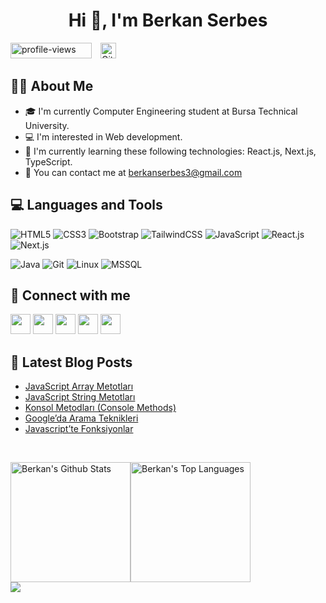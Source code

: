 <h1 align="center">Hi 👋, I'm Berkan Serbes</h1>

<img src="https://komarev.com/ghpvc/?username=berkanserbes&label=Profile%20views&color=0047AB&style=plastic?" alt="profile-views" height=25px, width=130px/> <a href="https://github.com/berkanserbes?tab=followers"><img alt="Github Followers" src="https://img.shields.io/github/followers/berkanserbes?style=social" style="height:25px; margin-left: 10px"></a>

## :man_technologist: About Me

- :mortar_board: I'm currently Computer Engineering student at Bursa Technical University.
- :computer: I'm interested in Web development.
- :brain: I'm currently learning these following technologies: React.js, Next.js, TypeScript.
- :envelope_with_arrow: You can contact me at [berkanserbes3@gmail.com](mailto:berkanserbes3@gmail.com)

## :computer: Languages and Tools

![HTML5](https://img.shields.io/badge/HTML5%20-%23E34F26.svg?style=for-the-badge&logo=html5&logoColor=white)
![CSS3](https://img.shields.io/badge/CSS%20-%231572B6.svg?style=for-the-badge&logo=css3&logoColor=white)
![Bootstrap](https://img.shields.io/badge/Bootstrap-563D7C?style=for-the-badge&logo=bootstrap&logoColor=white)
![TailwindCSS](https://img.shields.io/badge/Tailwind_CSS-38B2AC?style=for-the-badge&logo=tailwind-css&logoColor=white)
![JavaScript](https://img.shields.io/badge/JavaScript%20-%23F7DF1E.svg?style=for-the-badge&logo=javascript&logoColor=black)
![React.js](https://img.shields.io/badge/-React.Js-61DAFB?logo=react&logoColor=bluek&labelColor=black&color=black&style=for-the-badge)
![Next.js](https://img.shields.io/badge/Next.js-black?style=for-the-badge&logo=next.js&logoColor=white)

![Java](https://img.shields.io/badge/Java-ED8B00?style=for-the-badge&logoColor=white)
![Git](https://img.shields.io/badge/git-%23F05033.svg?style=for-the-badge&logo=git&logoColor=white)
![Linux](https://img.shields.io/badge/Linux-FCC624?style=for-the-badge&logo=linux&logoColor=black)
![MSSQL](https://img.shields.io/badge/Microsoft_SQL_Server-CC2927?style=for-the-badge&logo=microsoft-sql-server&logoColor=white)


## :eyes: Connect with me

<p align="left"> 
    <a href="https://www.linkedin.com/in/berkanserbes" target="_blank" rel="noreferrer"><img src="https://cdn.jsdelivr.net/npm/simple-icons@v3/icons/linkedin.svg" width="32" height="32" /></a>
    <a href="https://www.github.com/berkanserbes" target="_blank" rel="noreferrer"><img src="https://raw.githubusercontent.com/danielcranney/readme-generator/main/public/icons/socials/github.svg" width="32" height="32" /></a>  
    <a href="http://www.medium.com/@berkanserbes" target="_blank" rel="noreferrer"><img src="https://cdn.jsdelivr.net/npm/simple-icons@v3/icons/medium.svg" width="32" height="32" /></a>
    <a href="https://leetcode.com/berkanserbes/" target="_blank" rel="noreferrer"><img src="https://cdn.jsdelivr.net/npm/simple-icons@3.13.0/icons/leetcode.svg" width="32" height="32" /></a>
    <a href="mailto:berkanserbes3@gmail.com" target="_blank"><img src="https://cdn.jsdelivr.net/npm/simple-icons@3.13.0/icons/gmail.svg" width="32" height="32"></a>
</p>

## :pencil: Latest Blog Posts
<!-- BLOG-POST-LIST:START -->
- [JavaScript Array Metotları](https://medium.com/@berkanserbes/javascript-array-metotlar%C4%B1-7e6d425b1bb3?source=rss-6300fe4bff09------2)
- [JavaScript String Metotları](https://medium.com/@berkanserbes/javascript-string-metotlar%C4%B1-e2f51e7a7040?source=rss-6300fe4bff09------2)
- [Konsol Metodları &lpar;Console Methods&rpar;](https://medium.com/@berkanserbes/konsol-metodlar%C4%B1-console-methods-9ab6d6d7e6b5?source=rss-6300fe4bff09------2)
- [Google’da Arama Teknikleri](https://medium.com/@berkanserbes/googleda-arama-teknikleri-69780f08c9ac?source=rss-6300fe4bff09------2)
- [Javascript’te Fonksiyonlar](https://medium.com/@berkanserbes/javascriptte-fonksiyonlar-b9f81eb9804e?source=rss-6300fe4bff09------2)
<!-- BLOG-POST-LIST:END -->

<br>

<img alt="Berkan's Github Stats" src="https://github-readme-stats-berkanserbes.vercel.app/api/?username=berkanserbes&show_icons=true&include_all_commits=true&count_private=true&theme=react&hide_border=true&bg_color=1F222E&title_color=0891b2&icon_color=0891b2" height="192px"/><img alt="Berkan's Top Languages" src="https://github-readme-stats-berkanserbes.vercel.app//api/top-langs/?username=berkanserbes&langs_count=8&layout=compact&theme=react&hide_border=true&bg_color=1F222E&title_color=0891b2&icon_color=0891b2" height="192px"/><img src="https://github-readme-streak-stats.herokuapp.com/?user=berkanserbes&stroke=ffffff&background=1c1917&ring=0891b2&fire=0891b2&currStreakNum=ffffff&currStreakLabel=0891b2&sideNums=ffffff&sideLabels=ffffff&dates=ffffff&hide_border=true" style="display:block;margin-left:auto; margin-right:auto;"/>

